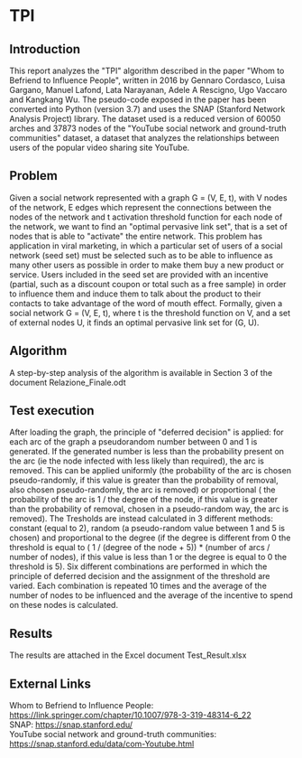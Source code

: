 # TPI
## Introduction
This report analyzes the "TPI" algorithm described in the paper "Whom to Befriend to Influence People", written in 2016 by Gennaro Cordasco, Luisa Gargano, Manuel Lafond, Lata Narayanan, Adele A Rescigno, Ugo Vaccaro and Kangkang Wu. The pseudo-code exposed in the paper has been converted into Python (version 3.7) and uses the SNAP (Stanford Network Analysis Project) library. The dataset used is a reduced version of 60050 arches and 37873 nodes of the "YouTube social network and ground-truth communities" dataset, a dataset that analyzes the relationships between users of the popular video sharing site YouTube.
## Problem
Given a social network represented with a graph G = (V, E, t), with V nodes of the network, E edges which represent the connections between the nodes of the network and t activation threshold function for each node of the network, we want to find an "optimal pervasive link set", that is a set of nodes that is able to "activate" the entire network. This problem has application in viral marketing, in which a particular set of users of a social network (seed set) must be selected such as to be able to influence as many other users as possible in order to make them buy a new product or service. Users included in the seed set are provided with an incentive (partial, such as a discount coupon or total such as a free sample) in order to influence them and induce them to talk about the product to their contacts to take advantage of the word of mouth effect. Formally, given a social network G = (V, E, t), where t is the threshold function on V, and a set of external nodes U, it finds an optimal pervasive link set for (G, U).
## Algorithm
A step-by-step analysis of the algorithm is available in Section 3 of the document Relazione_Finale.odt
## Test execution
After loading the graph, the principle of "deferred decision" is applied: for each arc of the graph a pseudorandom number between 0 and 1 is generated. If the generated number is less than the probability present on the arc (ie the node infected with less likely than required), the arc is removed. This can be applied uniformly (the probability of the arc is chosen pseudo-randomly, if this value is greater than the probability of removal, also chosen pseudo-randomly, the arc is removed) or proportional ( the probability of the arc is 1 / the degree of the node, if this value is greater than the probability of removal, chosen in a pseudo-random way, the arc is removed). The Tresholds are instead calculated in 3 different methods: constant (equal to 2), random (a pseudo-random value between 1 and 5 is chosen) and proportional to the degree (if the degree is different from 0 the threshold is equal to ( 1 / (degree of the node + 5)) * (number of arcs / number of nodes), if this value is less than 1 or the degree is equal to 0 the threshold is 5). Six different combinations are performed in which the principle of deferred decision and the assignment of the threshold are varied. Each combination is repeated 10 times and the average of the number of nodes to be influenced and the average of the incentive to spend on these nodes is calculated.
## Results
The results are attached in the Excel document Test_Result.xlsx
## External Links
Whom to Befriend to Influence People: https://link.springer.com/chapter/10.1007/978-3-319-48314-6_22 <br>
SNAP: https://snap.stanford.edu/ <br>
YouTube social network and ground-truth communities: https://snap.stanford.edu/data/com-Youtube.html

